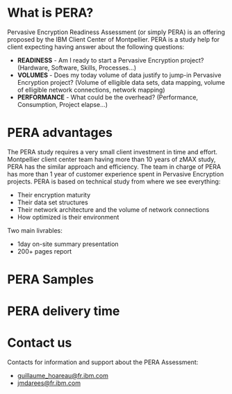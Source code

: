 # What is PERA?
Pervasive Encryption Readiness Assessment (or simply PERA) is an offering proposed by the IBM Client Center of Montpellier. PERA is a study help for client expecting having answer about the following questions:
* **READINESS** - Am I ready to start a Pervasive Encryption project? (Hardware, Software, Skills, Processes...)
* **VOLUMES** - Does my today volume of data justify to jump-in Pervasive Encryption project? (Volume of elligible data sets, data mapping, volume of elligible network connections, network mapping)
* **PERFORMANCE** - What could be the overhead? (Performance, Consumption, Project elapse...)

# PERA advantages
The PERA study requires a very small client investment in time and effort.
Montpellier client center team having more than 10 years of zMAX study, PERA has the similar approach and efficiency.
The team in charge of PERA has more than 1 year of customer experience spent in Pervasive Encryption projects.
PERA is based on technical study from where we see everything:
* Their encryption maturity
* Their data set structures
* Their network architecture and the volume of network connections
* How optimized is their environment

Two main livrables:
  * 1day on-site summary presentation
  * 200+ pages report

# PERA Samples


# PERA delivery time

# Contact us
Contacts for information and support about the PERA Assessment:
* guillaume_hoareau@fr.ibm.com
* jmdarees@fr.ibm.com




